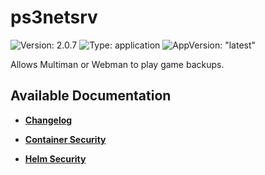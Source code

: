 # ps3netsrv

![Version: 2.0.7](https://img.shields.io/badge/Version-2.0.7-informational?style=flat-square) ![Type: application](https://img.shields.io/badge/Type-application-informational?style=flat-square) ![AppVersion: "latest"](https://img.shields.io/badge/AppVersion-"latest"-informational?style=flat-square)

Allows Multiman or Webman to play game backups.

## Available Documentation

- [**Changelog**](CHANGELOG)

- [**Container Security**](container-security)

- [**Helm Security**](helm-security)

